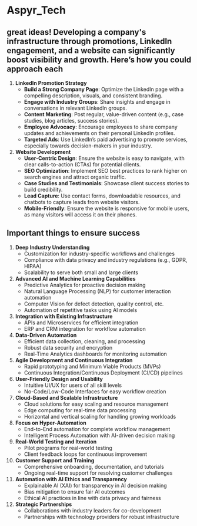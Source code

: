 # Aspyr_Tech
<h2>great ideas! Developing a company's infrastructure through promotions, LinkedIn engagement, and a website can significantly boost visibility and growth. Here’s how you could approach each</h2>
<ol>
  <li>
    <strong>LinkedIn Promotion Strategy</strong>
    <ul>
      <li><strong>Build a Strong Company Page</strong>: Optimize the LinkedIn page with a compelling description, visuals, and consistent branding.</li>
      <li><strong>Engage with Industry Groups</strong>: Share insights and engage in conversations in relevant LinkedIn groups.</li>
      <li><strong>Content Marketing</strong>: Post regular, value-driven content (e.g., case studies, blog articles, success stories).</li>
      <li><strong>Employee Advocacy</strong>: Encourage employees to share company updates and achievements on their personal LinkedIn profiles.</li>
      <li><strong>Targeted Ads</strong>: Use LinkedIn’s paid advertising to promote services, especially towards decision-makers in your industry.</li>
    </ul>
  </li>

  <li>
    <strong>Website Development</strong>
    <ul>
      <li><strong>User-Centric Design</strong>: Ensure the website is easy to navigate, with clear calls-to-action (CTAs) for potential clients.</li>
      <li><strong>SEO Optimization</strong>: Implement SEO best practices to rank higher on search engines and attract organic traffic.</li>
      <li><strong>Case Studies and Testimonials</strong>: Showcase client success stories to build credibility.</li>
      <li><strong>Lead Capture</strong>: Use contact forms, downloadable resources, and chatbots to capture leads from website visitors.</li>
      <li><strong>Mobile-Friendly</strong>: Ensure the website is responsive for mobile users, as many visitors will access it on their phones.</li>
    </ul>
  </li>
</ol>



<h2> Important things to ensure success</h2>
<ol>
  <li>
    <strong>Deep Industry Understanding</strong>
    <ul>
      <li>Customization for industry-specific workflows and challenges</li>
      <li>Compliance with data privacy and industry regulations (e.g., GDPR, HIPAA)</li>
      <li>Scalability to serve both small and large clients</li>
    </ul>
  </li>
  
  <li>
    <strong>Advanced AI and Machine Learning Capabilities</strong>
    <ul>
      <li>Predictive Analytics for proactive decision making</li>
      <li>Natural Language Processing (NLP) for customer interaction automation</li>
      <li>Computer Vision for defect detection, quality control, etc.</li>
      <li>Automation of repetitive tasks using AI models</li>
    </ul>
  </li>
  
  <li>
    <strong>Integration with Existing Infrastructure</strong>
    <ul>
      <li>APIs and Microservices for efficient integration</li>
      <li>ERP and CRM integration for workflow automation</li>
    </ul>
  </li>
  
  <li>
    <strong>Data-Driven Automation</strong>
    <ul>
      <li>Efficient data collection, cleaning, and processing</li>
      <li>Robust data security and encryption</li>
      <li>Real-Time Analytics dashboards for monitoring automation</li>
    </ul>
  </li>
  
  <li>
    <strong>Agile Development and Continuous Integration</strong>
    <ul>
      <li>Rapid prototyping and Minimum Viable Products (MVPs)</li>
      <li>Continuous Integration/Continuous Deployment (CI/CD) pipelines</li>
    </ul>
  </li>
  
  <li>
    <strong>User-Friendly Design and Usability</strong>
    <ul>
      <li>Intuitive UI/UX for users of all skill levels</li>
      <li>No-Code/Low-Code Interfaces for easy workflow creation</li>
    </ul>
  </li>
  
  <li>
    <strong>Cloud-Based and Scalable Infrastructure</strong>
    <ul>
      <li>Cloud solutions for easy scaling and resource management</li>
      <li>Edge computing for real-time data processing</li>
      <li>Horizontal and vertical scaling for handling growing workloads</li>
    </ul>
  </li>
  
  <li>
    <strong>Focus on Hyper-Automation</strong>
    <ul>
      <li>End-to-End automation for complete workflow management</li>
      <li>Intelligent Process Automation with AI-driven decision making</li>
    </ul>
  </li>
  
  <li>
    <strong>Real-World Testing and Iteration</strong>
    <ul>
      <li>Pilot programs for real-world testing</li>
      <li>Client feedback loops for continuous improvement</li>
    </ul>
  </li>
  
  <li>
    <strong>Customer Support and Training</strong>
    <ul>
      <li>Comprehensive onboarding, documentation, and tutorials</li>
      <li>Ongoing real-time support for resolving customer challenges</li>
    </ul>
  </li>
  
  <li>
    <strong>Automation with AI Ethics and Transparency</strong>
    <ul>
      <li>Explainable AI (XAI) for transparency in AI decision making</li>
      <li>Bias mitigation to ensure fair AI outcomes</li>
      <li>Ethical AI practices in line with data privacy and fairness</li>
    </ul>
  </li>
  
  <li>
    <strong>Strategic Partnerships</strong>
    <ul>
      <li>Collaborations with industry leaders for co-development</li>
      <li>Partnerships with technology providers for robust infrastructure</li>
    </ul>
  </li>
</ol>

